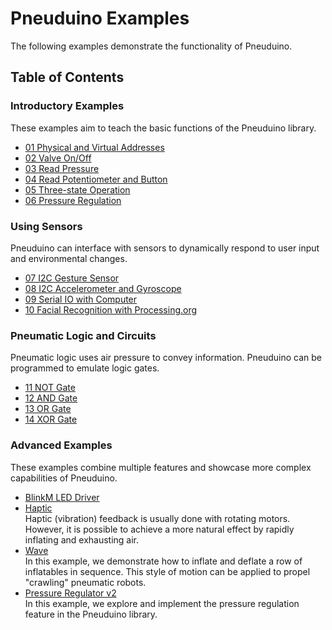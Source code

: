 # Pneuduino Examples
The following examples demonstrate the functionality of Pneuduino.

## Table of Contents

### Introductory Examples
These examples aim to teach the basic functions of the Pneuduino library.
* [01 Physical and Virtual Addresses](./PhysicalVirtualAddresses)
* [02 Valve On/Off](./ValveOnOff)
* [03 Read Pressure](./ReadPressure)
* [04 Read Potentiometer and Button](./ReadPotButton)
* [05 Three-state Operation](./ThreeState)
* [06 Pressure Regulation](./PressureRegulator)
### Using Sensors
Pneuduino can interface with sensors to dynamically respond to user input and environmental changes.
* [07 I2C Gesture Sensor](./GestureSensor)
* [08 I2C Accelerometer and Gyroscope](./AccelerometerGyroscope)
* [09 Serial IO with Computer](./SerialIO)
* [10 Facial Recognition with Processing.org](./Processing)
### Pneumatic Logic and Circuits
Pneumatic logic uses air pressure to convey information. Pneuduino can be programmed to emulate logic gates.
* [11 NOT Gate](./NotGate)
* [12 AND Gate](./AndGate)
* [13 OR Gate](./OrGate)
* [14 XOR Gate](./XorGate)
### Advanced Examples
These examples combine multiple features and showcase more complex capabilities of Pneuduino.
* [BlinkM LED Driver](./LED)
* [Haptic](#haptic)</br>
Haptic (vibration) feedback is usually done with rotating motors. However, it is possible to achieve a more natural effect by rapidly inflating and exhausting air.
* [Wave](#wave)</br>
In this example, we demonstrate how to inflate and deflate a row of inflatables in sequence. This style of motion can be applied to propel &quot;crawling&quot; pneumatic robots.
* [Pressure Regulator v2](#pressure-regulator-v2)</br>
In this example, we explore and implement the pressure regulation feature in the Pneuduino library.
